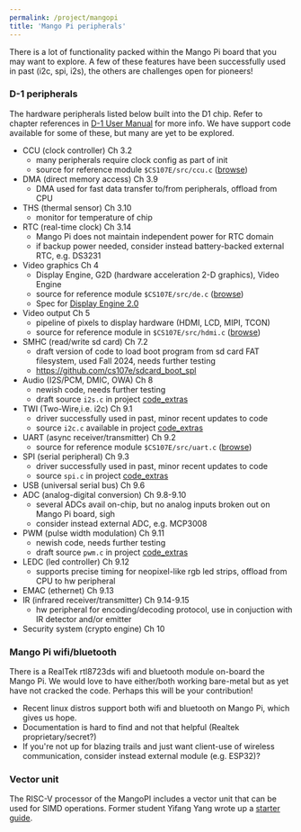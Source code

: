 ```yaml
---
permalink: /project/mangopi
title: 'Mango Pi peripherals'
---
```


There is a lot of functionality packed within the Mango Pi board that you may want to explore. A few of these features have been successfully used in past (i2c, spi, i2s), the others are challenges open for pioneers!

### D-1 peripherals
The hardware peripherals listed below built into the D1 chip. Refer to chapter references in [D-1 User Manual](/readings/d1-h_user_manual_v1.0.pdf) for more info. We have support code available for some of these, but many are yet to be explored.

+ CCU (clock controller) Ch 3.2
    - many peripherals require clock config as part of init
    - source for reference module `$CS107E/src/ccu.c` ([browse](/src#ccu))
+ DMA (direct memory access) Ch 3.9
    - DMA used for fast data transfer to/from peripherals, offload from CPU
+ THS (thermal sensor) Ch 3.10
    - monitor for temperature of chip
+ RTC (real-time clock) Ch 3.14
    - Mango Pi does not maintain independent power for RTC domain
    - if backup power needed, consider instead battery-backed external RTC, e.g. DS3231
+ Video graphics Ch 4
    - Display Engine, G2D (hardware acceleration 2-D graphics), Video Engine
    - source for reference module `$CS107E/src/de.c` ([browse](/src#de))
    - Spec for [Display Engine 2.0](/readings/Allwinner_DE2.0_Spec_V1.0.pdf)
+ Video output Ch 5
    - pipeline of pixels to display hardware (HDMI, LCD, MIPI, TCON)
    - source for reference module in `$CS107E/src/hdmi.c` ([browse](/src#hdmi))
+ SMHC (read/write sd card) Ch 7.2
    - draft version of code to load boot program from sd card FAT filesystem, used Fall 2024, needs further testing
    - <https://github.com/cs107e/sdcard_boot_spl>
+ Audio (I2S/PCM, DMIC, OWA) Ch 8
    - newish code, needs further testing
    - draft source `i2s.c` in project [code_extras](supportcode)
+ TWI (Two-Wire,i.e. i2c)  Ch 9.1
    - driver successfully used in past, minor recent updates to code
    - source `i2c.c` available in project [code_extras](supportcode)
+ UART (async receiver/transmitter) Ch 9.2
    - source for reference module `$CS107E/src/uart.c` ([browse](/src#uart))
+ SPI (serial peripheral) Ch 9.3
    - driver successfully used in past, minor recent updates to code
    - source `spi.c` in project [code_extras](supportcode)
+ USB (universal serial bus) Ch 9.6
+ ADC (analog-digital conversion) Ch 9.8-9.10
    - several ADCs avail on-chip, but no analog inputs  broken out on Mango Pi board, sigh
    - consider instead external ADC, e.g. MCP3008
+ PWM (pulse width modulation) Ch 9.11
    - newish code, needs further testing
    - draft source `pwm.c` in project [code_extras](supportcode)
+ LEDC (led controller) Ch 9.12
    - supports precise timing for neopixel-like rgb led strips, offload from CPU to hw peripheral
+ EMAC (ethernet) Ch 9.13
+ IR (infrared receiver/transmitter) Ch 9.14-9.15
    - hw peripheral for encoding/decoding protocol, use in conjuction with IR detector and/or emitter
+ Security system (crypto engine) Ch 10

### Mango Pi wifi/bluetooth
There is a RealTek rtl8723ds wifi and bluetooth module on-board the Mango Pi. We would love to have either/both working bare-metal but as yet have not cracked the code. Perhaps this will be your contribution!
- Recent linux distros support both wifi and bluetooth on Mango Pi, which gives us hope.
- Documentation is hard to find and not that helpful (Realtek proprietary/secret?)
- If you're not up for blazing trails and just want client-use of wireless communication, consider instead external module (e.g. ESP32)?

### Vector unit
The RISC-V processor of the MangoPI includes a vector unit that can be used for SIMD operations. Former student Yifang Yang wrote up a [starter guide](vector_unit).


